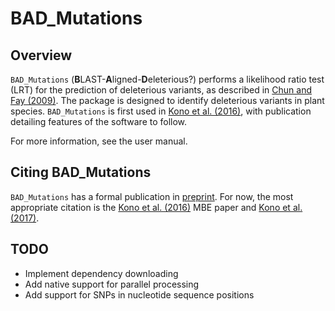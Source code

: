 BAD_Mutations
============

Overview
--------
`BAD_Mutations` (**B**LAST-**A**ligned-**D**eleterious?) performs a likelihood
ratio test (LRT) for the prediction of deleterious variants, as described in 
[Chun and Fay (2009)](http://genome.cshlp.org/content/19/9/1553.abstract). The
package is designed to identify deleterious variants in plant species.
`BAD_Mutations` is first used in
[Kono et al. (2016)](http://mbe.oxfordjournals.org/content/33/9/2307.full),
with publication detailing features of the software to follow.

For more information, see the user manual.

Citing BAD_Mutations
--------------------
`BAD_Mutations` has a formal publication in [preprint](https://www.biorxiv.org/content/early/2017/02/27/112318). For now, the most appropriate citation is the
[Kono et al. (2016)](http://mbe.oxfordjournals.org/content/33/9/2307.full)
MBE paper and [Kono et al. (2017)](https://www.biorxiv.org/content/early/2017/02/27/112318).

TODO
----
* Implement dependency downloading
* Add native support for parallel processing
* Add support for SNPs in nucleotide sequence positions
